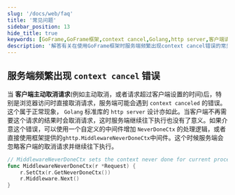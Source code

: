 ```yaml
---
slug: '/docs/web/faq'
title: '常见问题'
sidebar_position: 13
hide_title: true
keywords: [GoFrame,GoFrame框架,context cancel,Golang,http server,客户端请求,中间件,NeverDoneCtx,自定义中间件,错误处理]
description: '解答有关在使用GoFrame框架时服务端频繁出现context cancel错误的常见问题。该错误通常是由于客户端主动取消请求引起的，文中介绍了一种通过自定义中间件来处理此问题的方法，使服务端能够忽略客户端的取消请求并继续执行。'
---
```


## 服务端频繁出现 `context cancel` 错误

当 **客户端主动取消请求**(例如主动取消，或者请求超过客户端设置的时间)后，特别是浏览器访问时直接取消请求，服务端可能会遇到 `context canceled` 的错误。这个属于正常现象， `Golang` 标准库的 `http server` 设计亦如此。当客户端不再需要这个请求的结果时会取消请求，这时服务端继续往下执行也没有了意义。如果介意这个错误，可以使用一个自定义的中间件增加 `NeverDoneCtx` 的处理逻辑，或者直接使用框架提供的`ghttp.MiddlewareNeverDoneCtx`中间件。这个时候服务端会忽略客户端的取消请求并继续往下执行。

```go
// MiddlewareNeverDoneCtx sets the context never done for current process.
func MiddlewareNeverDoneCtx(r *Request) {
    r.SetCtx(r.GetNeverDoneCtx())
    r.Middleware.Next()
}
```